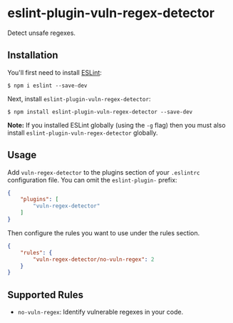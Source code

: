 # eslint-plugin-vuln-regex-detector

Detect unsafe regexes.

## Installation

You'll first need to install [ESLint](http://eslint.org):

```
$ npm i eslint --save-dev
```

Next, install `eslint-plugin-vuln-regex-detector`:

```
$ npm install eslint-plugin-vuln-regex-detector --save-dev
```

**Note:** If you installed ESLint globally (using the `-g` flag) then you must also install `eslint-plugin-vuln-regex-detector` globally.

## Usage

Add `vuln-regex-detector` to the plugins section of your `.eslintrc` configuration file. You can omit the `eslint-plugin-` prefix:

```json
{
    "plugins": [
        "vuln-regex-detector"
    ]
}
```


Then configure the rules you want to use under the rules section.

```json
{
    "rules": {
        "vuln-regex-detector/no-vuln-regex": 2
    }
}
```

## Supported Rules

- `no-vuln-regex`: Identify vulnerable regexes in your code.
